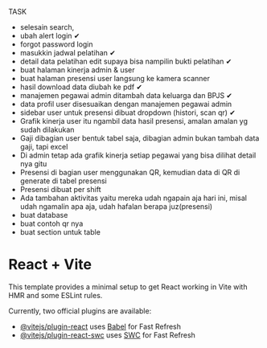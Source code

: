 TASK

- selesain search,
- ubah alert login ✔
- forgot password login
- masukkin jadwal pelatihan ✔
- detail data pelatihan edit supaya bisa nampilin bukti pelatihan ✔
- buat halaman kinerja admin & user
- buat halaman presensi user langsung ke kamera scanner
- hasil download data diubah ke pdf ✔
- manajemen pegawai admin ditambah data keluarga dan BPJS ✔
- data profil user disesuaikan dengan manajemen pegawai admin
- sidebar user untuk presensi dibuat dropdown (histori, scan qr) ✔
- Grafik kinerja user itu ngambil data hasil presensi, amalan amalan yg sudah dilakukan
- Gaji dibagian user bentuk tabel saja, dibagian admin bukan tambah data gaji, tapi excel
- Di admin tetap ada grafik kinerja setiap pegawai yang bisa dilihat detail nya gitu
- Presensi di bagian user menggunakan QR, kemudian data di QR di generate di tabel presensi
- Presensi dibuat per shift
- Ada tambahan aktivitas yaitu mereka udah ngapain aja hari ini, misal udah ngamalin apa aja, udah hafalan berapa juz(presensi)
- buat database
- buat contoh qr nya
- buat section untuk table



# React + Vite

This template provides a minimal setup to get React working in Vite with HMR and some ESLint rules.

Currently, two official plugins are available:

- [@vitejs/plugin-react](https://github.com/vitejs/vite-plugin-react/blob/main/packages/plugin-react/README.md) uses [Babel](https://babeljs.io/) for Fast Refresh
- [@vitejs/plugin-react-swc](https://github.com/vitejs/vite-plugin-react-swc) uses [SWC](https://swc.rs/) for Fast Refresh
